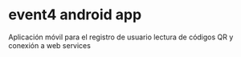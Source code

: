# event4 android app

Aplicación móvil para el registro de usuario lectura de códigos QR y conexión a web services
